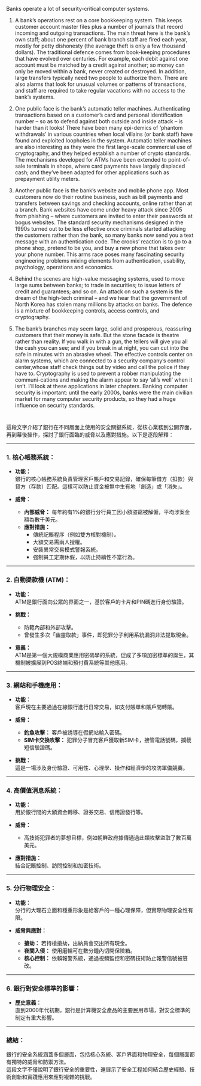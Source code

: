 Banks operate a lot of security-critical computer systems.

1. A bank’s operations rest on a core bookkeeping system. 
This keeps customer account master files plus a number of journals that record incoming and outgoing transactions. The main threat here is the bank’s own staff; about one percent of bank branch staff are fired each year, mostly for petty dishonesty (the average theft is only a few thousand dollars). 
The traditional defence comes from book-keeping procedures that have evolved over centuries. 
For example, each debit against one account must be matched by a credit against another; so money can only be moved within a bank, never created or destroyed. In addition, large transfers typically need two people to authorize them. 
There are also alarms that look for unusual volumes or patterns of transactions, and staff are required to take regular vacations with no access to the bank’s systems.

2. One public face is the bank’s automatic teller machines. Authenticating transactions based on a customer’s card and personal identification number – so as to defend against both outside and inside attack – is harder than it looks! 
There have been many epi-demics of ‘phantom withdrawals’ in various countries when local villains (or bank staff) have found and exploited loopholes in the system. 
Automatic teller machines are also interesting as they were the first large-scale commercial use of cryptography, and they helped establish a number of crypto standards. 
The mechanisms developed for ATMs have been extended to point-of-sale terminals in shops, where card payments have largely displaced cash; and they’ve been adapted for other applications such as prepayment utility meters.

3. Another public face is the bank’s website and mobile phone app. 
Most customers now do their routine business, such as bill payments and transfers between savings and checking accounts, online rather than at a branch. 
Bank websites have come under heavy attack since 2005 from phishing – where customers are invited to enter their passwords at bogus websites. 
The standard security mechanisms designed in the 1990s turned out to be less effective once criminals started attacking the customers rather than the bank, so many banks now send you a text message with an authentication code. 
The crooks’ reaction is to go to a phone shop, pretend to be you, and buy a new phone that takes over your phone number. 
This arms race poses many fascinating security engineering problems mixing elements from authentication, usability, psychology, operations and economics.

4. Behind the scenes are high-value messaging systems, used to move large sums between banks; to trade in securities; to issue letters of credit and guarantees; and so on. 
An attack on such a system is the dream of the high-tech criminal – and we hear that the government of North Korea has stolen many millions by attacks on banks. 
The defence is a mixture of bookkeeping controls, access controls, and cryptography.

5. The bank’s branches may seem large, solid and prosperous, reassuring
customers that their money is safe. But the stone facade is theatre rather
than reality. 
If you walk in with a gun, the tellers will give you all the cash you can see; and if you break in at night, you can cut into the safe in minutes with an abrasive wheel. 
The effective controls center on alarm systems, which are connected to a security company’s control center,whose staff check things out by video and call the police if they have to.
Cryptography is used to prevent a robber manipulating the communi-cations and making the alarm appear to say ‘all’s well’ when it isn’t.
I’ll look at these applications in later chapters. 
Banking computer security is important: until the early 2000s, banks were the main civilian market for many computer security products, so they had a huge influence on security standards.

# 

這段文字介紹了銀行在不同層面上使用的安全關鍵系統，從核心業務到公開界面，再到幕後操作，探討了銀行面臨的威脅以及應對措施。以下是逐段解釋：

---

### **1. 核心帳務系統：**

- **功能：**  
  銀行的核心帳務系統負責管理客戶賬戶和交易記錄，確保每筆借方（扣款）與貸方（存款）匹配。這樣可以防止資金被無中生有地「創造」或「消失」。

- **威脅：**  
  - **內部威脅：** 每年約有1%的銀行分行員工因小額盜竊被解僱，平均涉案金額為數千美元。  
  - **應對措施：**  
    - 傳統記賬程序（例如雙方核對機制）。  
    - 大額交易需兩人授權。  
    - 安裝異常交易模式警報系統。  
    - 強制員工定期休假，以防止持續性不當行為。

---

### **2. 自動提款機 (ATM)：**

- **功能：**  
  ATM是銀行面向公眾的界面之一，基於客戶的卡片和PIN碼進行身份驗證。

- **挑戰：**  
  - 防範內部和外部攻擊。  
  - 曾發生多次「幽靈取款」事件，即犯罪分子利用系統漏洞非法提取現金。

- **意義：**  
  ATM是第一個大規模商業應用密碼學的系統，促成了多項加密標準的誕生，其機制被擴展到POS終端和預付費系統等其他應用。

---

### **3. 網站和手機應用：**

- **功能：**  
  客戶現在主要通過在線銀行進行日常交易，如支付賬單和賬戶間轉賬。

- **威脅：**  
  - **釣魚攻擊：** 客戶被誘導在假網站輸入密碼。  
  - **SIM卡交換攻擊：** 犯罪分子冒充客戶獲取新SIM卡，接管電話號碼，攔截短信驗證碼。

- **挑戰：**  
  這是一場涉及身份驗證、可用性、心理學、操作和經濟學的攻防軍備競賽。

---

### **4. 高價值消息系統：**

- **功能：**  
  用於銀行間的大額資金轉移、證券交易、信用證發行等。

- **威脅：**  
  - 高技術犯罪者的夢想目標，例如朝鮮政府據傳通過此類攻擊盜取了數百萬美元。

- **應對措施：**  
  結合記賬控制、訪問控制和加密技術。

---

### **5. 分行物理安全：**

- **功能：**  
  分行的大理石立面和穩重形象是給客戶的一種心理保障，但實際物理安全性有限。

- **威脅與應對：**  
  - **搶劫：** 若持槍搶劫，出納員會交出所有現金。  
  - **夜間入侵：** 使用磨輪可在數分鐘內切開保險箱。  
  - **核心控制：** 依賴報警系統，通過視頻監控和密碼技術防止報警信號被篡改。

---

### **6. 銀行對安全標準的影響：**

- **歷史意義：**  
  直到2000年代初期，銀行是計算機安全產品的主要民用市場，對安全標準的制定有重大影響。

---

### **總結：**

銀行的安全系統涵蓋多個層面，包括核心系統、客戶界面和物理安全，每個層面都有獨特的威脅和防禦方法。  
這段文字不僅說明了銀行安全的重要性，還展示了安全工程如何結合歷史經驗、技術創新和實踐應用來應對複雜的挑戰。